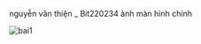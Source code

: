 nguyễn văn thiện _ Bit220234
ảnh màn hình chính

![bai1](https://github.com/user-attachments/assets/62ccf4a0-c1c9-472d-b51e-afad05d6504c)
